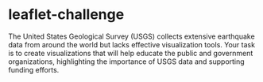 # leaflet-challenge
The United States Geological Survey (USGS) collects extensive earthquake data from around the world but lacks effective visualization tools. Your task is to create visualizations that will help educate the public and government organizations, highlighting the importance of USGS data and supporting funding efforts.
